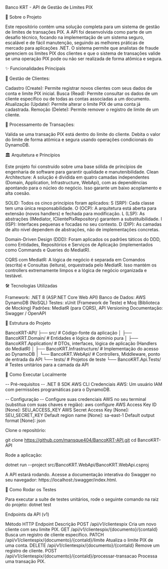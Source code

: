 Banco KRT - API de Gestão de Limites PIX

📄 Sobre o Projeto

Este repositório contém uma solução completa para um sistema de gestão de limites de transações PIX. A API foi desenvolvida como parte de um desafio técnico, focando na implementação de um sistema seguro, escalável e de fácil manutenção, seguindo as melhores práticas de mercado para aplicações .NET.
O sistema permite que analistas de fraude gerenciem os limites PIX dos clientes e que o sistema de transações valide se uma operação PIX pode ou não ser realizada de forma atômica e segura.

✨ Funcionalidades Principais

👤 Gestão de Clientes:

Cadastro (Create): Permite registrar novos clientes com seus dados de conta e limite PIX inicial.
Busca (Read): Permite consultar os dados de um cliente específico ou de todas as contas associadas a um documento.
Atualização (Update): Permite alterar o limite PIX de uma conta já cadastrada.
Remoção (Delete): Permite remover o registro de limite de um cliente.

💸 Processamento de Transações:

Valida se uma transação PIX está dentro do limite do cliente.
Debita o valor do limite de forma atômica e segura usando operações condicionais do DynamoDB.

🏛️ Arquitetura e Princípios

Este projeto foi construído sobre uma base sólida de princípios de engenharia de software para garantir qualidade e manutenibilidade.
Clean Architecture: A solução é dividida em quatro camadas independentes (Domain, Application, Infrastructure, WebApi), com as dependências apontando para o núcleo do negócio. Isso garante um baixo acoplamento e alta coesão.

SOLID: Todos os cinco princípios foram aplicados:
S (SRP): Cada classe tem uma única responsabilidade.
O (OCP): A arquitetura está aberta para extensão (novos handlers) e fechada para modificação.
L (LSP): As abstrações (IMediator, IClientePixRepository) garantem a substituibilidade.
I (ISP): Interfaces pequenas e focadas no seu contexto.
D (DIP): As camadas de alto nível dependem de abstrações, não de implementações concretas.

Domain-Driven Design (DDD): Foram aplicados os padrões táticos do DDD, como Entidades, Repositórios e Serviços de Aplicação (implementados como Commands e Queries do MediatR).

CQRS com MediatR: A lógica de negócio é separada em Comandos (escrita) e Consultas (leitura), orquestrada pelo MediatR. Isso mantém os controllers extremamente limpos e a lógica de negócio organizada e testável.

🛠️ Tecnologias Utilizadas

Framework: .NET 8 (ASP.NET Core Web API)
Banco de Dados: AWS DynamoDB (NoSQL)
Testes: xUnit (Framework de Teste) e Moq (Biblioteca de Mocking)
Padrões: MediatR (para CQRS), API Versioning
Documentação: Swagger / OpenAPI

📂 Estrutura do Projeto

BancoKRT-API/
├── src/                      # Código-fonte da aplicação
│   ├── BancoKRT.Domain/        # Entidades e lógica de domínio pura
│   ├── BancoKRT.Application/   # DTOs, interfaces, lógica de aplicação (Handlers do MediatR)
│   ├── BancoKRT.Infrastructure/  # Implementação do acesso ao DynamoDB
│   └── BancoKRT.WebApi/        # Controllers, Middleware, ponto de entrada da API
└── tests/                    # Projetos de teste
    └── BancoKRT.Api.Tests/     # Testes unitários para a camada da API

🚀 Como Executar Localmente

-- Pré-requisitos --
.NET 8 SDK
AWS CLI
Credenciais AWS: Um usuário IAM com permissões programáticas para o DynamoDB.

-- Configuração --
Configure suas credenciais AWS no seu terminal (substitua com suas chaves e região):
aws configure
AWS Access Key ID [None]: SEU_ACCESS_KEY
AWS Secret Access Key [None]: SEU_SECRET_KEY
Default region name [None]: sa-east-1
Default output format [None]: json

Clone o repositório:

git clone https://github.com/mansque404/BancoKRT-API.git
cd BancoKRT-API

Rode a aplicação:

dotnet run --project src/BancoKRT.WebApi/BancoKRT.WebApi.csproj

A API estará rodando. Acesse a documentação interativa do Swagger no seu navegador: https://localhost:<PORTA>/swagger/index.html.

🧪 Como Rodar os Testes

Para executar a suíte de testes unitários, rode o seguinte comando na raiz do projeto:
dotnet test

Endpoints da API (v1)

Método HTTP	Endpoint	Descrição
POST	/api/v1/clientespix	Cria um novo cliente com seu limite PIX.
GET	/api/v1/clientespix/{documento}/{contaId}	Busca um registro de cliente específico.
PATCH	/api/v1/clientespix/{documento}/{contaId}/limite	Atualiza o limite PIX de uma conta.
DELETE	/api/v1/clientespix/{documento}/{contaId}	Remove um registro de cliente.
POST	/api/v1/clientespix/{documento}/{contaId}/processar-transacao	Processa uma transação PIX.
